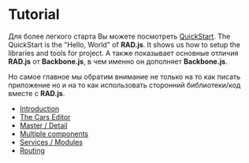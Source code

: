 # Tutorial

Для более легкого старта Вы можете посмотреть [QuickStart](../quickstart/Quickstart.md). The QuickStart is the "Hello, World" of **RAD.js**. It shows us how to setup the libraries and tools for project. А также показывает основные отличия **RAD.js** от **Backbone.js**, в чем именно он дополняет **Backbone.js**. 

Но самое главное мы обратим внимание не только на то как писать приложение но и на то как использовать сторонний библиотеки/код вместе с **RAD.js**.

* [Introduction](Introduction.md)
* [The Cars Editor](Editor.md)
* [Master / Detail](Master.md)
* [Multiple components](Components.md)
* [Services / Modules](Modules.md)
* [Routing](Routing.md)